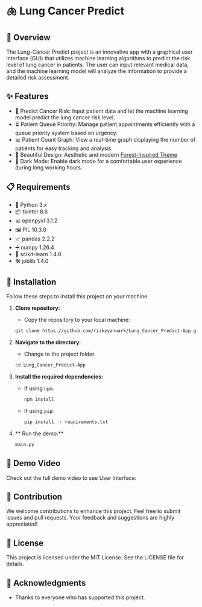 # 🫁 Lung Cancer Predict

## 📝 Overview

The Lung-Cancer Predict project is an innovative app with a graphical user interface (GUI) that utilizes machine learning algorithms to predict the risk level of lung cancer in patients. The user can input relevant medical data, and the machine learning model will analyze the information to provide a detailed risk assessment.

## ✨ Features

- 🔮 Predict Cancer Risk: Input patient data and let the machine learning model predict the lung cancer risk level.
- ⏳ Patient Queue Priority: Manage patient appointments efficiently with a queue priority system based on urgency.
- 📊 Patient Count Graph: View a real-time graph displaying the number of patients for easy tracking and analysis.
- 🎨 Beautiful Design: Aesthetic and modern [Forest-Inspired Theme](https://github.com/rdbende/Forest-ttk-theme)
- 🌙 Dark Mode: Enable dark mode for a comfortable user experience during long working hours.

## 📋 Requirements

- 🐍 Python 3.x
- 📦 tkinter 8.6
- 📊 openpyxl 3.1.2
- 🖼️ PIL 10.3.0
- 📈 pandas 2.2.2
- ➗ numpy 1.26.4
- 🤖 scikit-learn 1.4.0
- 🛠️ joblib 1.4.0

## 🚀 Installation

Follow these steps to install this project on your machine:

1. **Clone repository:**
   - Copy the repository to your local machine:
    ```bash
    git clone https://github.com/rizkyyanuark/Lung_Cancer_Predict-App.git
    ```

3. **Navigate to the directory:**
   - Change to the project folder.
    ```bash
    cd Lung_Cancer_Predict-App
    ```

5. **Install the required dependencies:**
    - If using `npm`:
        ```bash
        npm install
        ```
    - If using `pip`:
        ```bash
        pip install -r requirements.txt
        ```
6. ** Run the demo:**
   ```bash
   main.py
   ```

## 🎥 Demo Video
Check out the full demo video to see User Interface:



## 🤝 Contribution

We welcome contributions to enhance this project. Feel free to submit issues and pull requests. Your feedback and suggestions are highly appreciated!

## 📜 License

This project is licensed under the MIT License. See the LICENSE file for details.

## 🙏 Acknowledgments

- Thanks to everyone who has supported this project.
